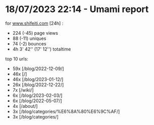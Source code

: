 # 18/07/2023 22:14 - Umami report
for www.shifeiti.com [24h] :

 - 224 (-45) page views
 - 88 (-11) uniques
 - 74 (-2) bounces
 - 4h 3' 42'' (17' 12'') totaltime


top 10 urls:
 - 59x [/blog/2022-12-09/]
 - 46x [/]
 - 46x [/blog/2023-01-12/]
 - 26x [/blog/2022-12-22/]
 - 7x [/wiki/]
 - 6x [/blog/2023-02-03/]
 - 6x [/blog/2022-05-07/]
 - 4x [/about/]
 - 3x [/blog/categories/%E6%8A%80%E6%9C%AF/]
 - 3x [/blog/categories/]


